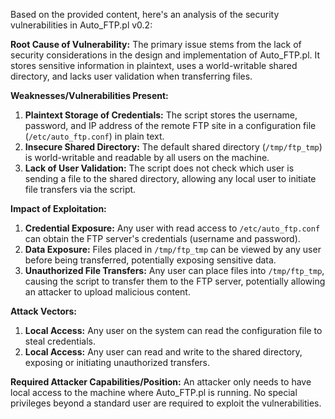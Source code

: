 Based on the provided content, here's an analysis of the security vulnerabilities in Auto_FTP.pl v0.2:

**Root Cause of Vulnerability:**
The primary issue stems from the lack of security considerations in the design and implementation of Auto_FTP.pl. It stores sensitive information in plaintext, uses a world-writable shared directory, and lacks user validation when transferring files.

**Weaknesses/Vulnerabilities Present:**
1.  **Plaintext Storage of Credentials:** The script stores the username, password, and IP address of the remote FTP site in a configuration file (`/etc/auto_ftp.conf`) in plain text.
2.  **Insecure Shared Directory:** The default shared directory (`/tmp/ftp_tmp`) is world-writable and readable by all users on the machine.
3.  **Lack of User Validation:** The script does not check which user is sending a file to the shared directory, allowing any local user to initiate file transfers via the script.

**Impact of Exploitation:**
1.  **Credential Exposure:** Any user with read access to `/etc/auto_ftp.conf` can obtain the FTP server's credentials (username and password).
2.  **Data Exposure:** Files placed in `/tmp/ftp_tmp` can be viewed by any user before being transferred, potentially exposing sensitive data.
3.  **Unauthorized File Transfers:** Any user can place files into `/tmp/ftp_tmp`, causing the script to transfer them to the FTP server, potentially allowing an attacker to upload malicious content.

**Attack Vectors:**
1.  **Local Access:** Any user on the system can read the configuration file to steal credentials.
2.  **Local Access:** Any user can read and write to the shared directory, exposing or initiating unauthorized transfers.

**Required Attacker Capabilities/Position:**
An attacker only needs to have local access to the machine where Auto_FTP.pl is running. No special privileges beyond a standard user are required to exploit the vulnerabilities.